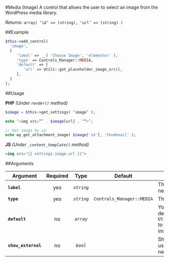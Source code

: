 #Media (Image)
A control that allows the user to select an image from the WordPress media library. 

*Returns:* `array( ‘id’ => (string), ‘url’ => (string) )`

##Example

```php
$this->add_control(
  'image',
  [
     'label' => __( 'Choose Image', 'elementor' ),
     'type' => Controls_Manager::MEDIA,
     'default' => [
        'url' => Utils::get_placeholder_image_src(),
     ],
  ]
);
```

##Usage

**PHP** *(Under `render()` method)*
```php
$image = $this->get_settings( ‘image’ );

echo ‘<img src=”’ . $image[url] . ‘“>’;

// Get image by id
echo wp_get_attachment_image( $image['id'], 'thumbnail' );
```

**JS** *(Under `_content_template()` method)*
```html
<img src="{{ settings.image.url }}">
```

##Arguments

Argument           | Required   | Type         | Default                      | Description
------------       | :--------: | :------:     | :--------------------------: | ---------------------------------------------
**`label`**        | yes        | *`string`*   |                              | The label of the control - displayed next to it
**`type`**         | yes        | *`string`*   | `Controls_Manager::MEDIA`    | The type of the control
**`default`**      | no         | *`array`*    |                              | You may set the `url` property of the default array to: `Utils::get_placeholder_image_src()` to show Elementor’s placeholder image.
**`show_external`**| no         | *`bool`*     |                              | Shows a toggle button that allows user to set it to open the link in a new tab
